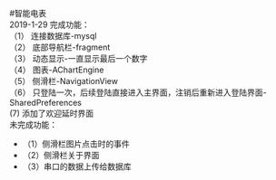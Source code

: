 #智能电表  
2019-1-29 完成功能：  
（1） 连接数据库-mysql  
（2） 底部导航栏-fragment  
（3）  动态显示-一直显示最后一个数字  
（4） 图表-AChartEngine   
（5） 侧滑栏-NavigationView  
（6） 只登陆一次，后续登陆直接进入主界面，注销后重新进入登陆界面-SharedPreferences  
 (7)  添加了欢迎延时界面  
          未完成功能：
 * （1）侧滑栏图片点击时的事件
 * （2）侧滑栏关于界面
 * （3）串口的数据上传给数据库
